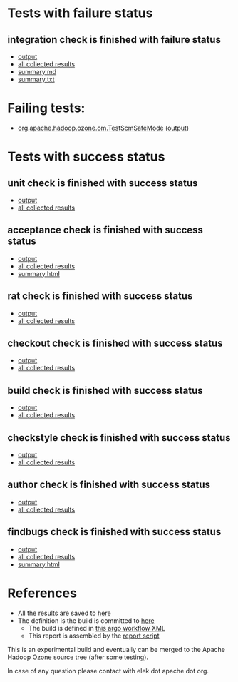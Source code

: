 # Tests with failure status

## integration check is finished with failure status

   * [output](https://raw.githubusercontent.com/elek/ozone-ci-03/master/pr/pr-hdds-2345-kg6jg/integration/output.log)
   * [all collected results](https://github.com/elek/ozone-ci-03/tree/master/pr/pr-hdds-2345-kg6jg/integration)
   * [summary.md](https://github.com/elek/ozone-ci-03/tree/master/pr/pr-hdds-2345-kg6jg/integration/summary.md)
   * [summary.txt](https://github.com/elek/ozone-ci-03/tree/master/pr/pr-hdds-2345-kg6jg/integration/summary.txt)

# Failing tests: 

 * [org.apache.hadoop.ozone.om.TestScmSafeMode](hadoop-ozone/integration-test/org.apache.hadoop.ozone.om.TestScmSafeMode.txt) ([output](hadoop-ozone/integration-test/org.apache.hadoop.ozone.om.TestScmSafeMode-output.txt))


# Tests with success status

## unit check is finished with success status

   * [output](https://raw.githubusercontent.com/elek/ozone-ci-03/master/pr/pr-hdds-2345-kg6jg/unit/output.log)
   * [all collected results](https://github.com/elek/ozone-ci-03/tree/master/pr/pr-hdds-2345-kg6jg/unit)


## acceptance check is finished with success status

   * [output](https://raw.githubusercontent.com/elek/ozone-ci-03/master/pr/pr-hdds-2345-kg6jg/acceptance/output.log)
   * [all collected results](https://github.com/elek/ozone-ci-03/tree/master/pr/pr-hdds-2345-kg6jg/acceptance)
   * [summary.html](https://elek.github.io/ozone-ci-03/pr/pr-hdds-2345-kg6jg/acceptance/summary.html)


## rat check is finished with success status

   * [output](https://raw.githubusercontent.com/elek/ozone-ci-03/master/pr/pr-hdds-2345-kg6jg/rat/output.log)
   * [all collected results](https://github.com/elek/ozone-ci-03/tree/master/pr/pr-hdds-2345-kg6jg/rat)


## checkout check is finished with success status

   * [output](https://raw.githubusercontent.com/elek/ozone-ci-03/master/pr/pr-hdds-2345-kg6jg/checkout/output.log)
   * [all collected results](https://github.com/elek/ozone-ci-03/tree/master/pr/pr-hdds-2345-kg6jg/checkout)


## build check is finished with success status

   * [output](https://raw.githubusercontent.com/elek/ozone-ci-03/master/pr/pr-hdds-2345-kg6jg/build/output.log)
   * [all collected results](https://github.com/elek/ozone-ci-03/tree/master/pr/pr-hdds-2345-kg6jg/build)


## checkstyle check is finished with success status

   * [output](https://raw.githubusercontent.com/elek/ozone-ci-03/master/pr/pr-hdds-2345-kg6jg/checkstyle/output.log)
   * [all collected results](https://github.com/elek/ozone-ci-03/tree/master/pr/pr-hdds-2345-kg6jg/checkstyle)


## author check is finished with success status

   * [output](https://raw.githubusercontent.com/elek/ozone-ci-03/master/pr/pr-hdds-2345-kg6jg/author/output.log)
   * [all collected results](https://github.com/elek/ozone-ci-03/tree/master/pr/pr-hdds-2345-kg6jg/author)


## findbugs check is finished with success status

   * [output](https://raw.githubusercontent.com/elek/ozone-ci-03/master/pr/pr-hdds-2345-kg6jg/findbugs/output.log)
   * [all collected results](https://github.com/elek/ozone-ci-03/tree/master/pr/pr-hdds-2345-kg6jg/findbugs)
   * [summary.html](https://elek.github.io/ozone-ci-03/pr/pr-hdds-2345-kg6jg/findbugs/summary.html)




# References

 * All the results are saved to [here](https://github.com/elek/ozone-ci-03/tree/master/pr/pr-hdds-2345-kg6jg/)
 * The definition is the build is committed to [here](https://github.com/elek/argo-ozone)
    * The build is defined in [this argo workflow XML](https://github.com/elek/argo-ozone/blob/master/ozone-build.yaml)
    * This report is assembled by the [report script](https://github.com/elek/argo-ozone/blob/master/scripts/report.sh)

This is an experimental build and eventually can be merged to the Apache Hadoop Ozone source tree (after some testing).

In case of any question please contact with elek dot apache dot org.
